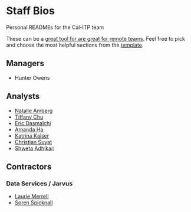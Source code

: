 # Staff Bios
Personal READMEs for the Cal-ITP team

These can be a [great tool for  are great for remote teams](https://18f.gsa.gov/2020/03/05/readmes-for-you-and-me/). Feel free to pick and choose the most helpful sections from the [template](./template.md).

## Managers
* Hunter Owens

## Analysts
* [Natalie Amberg](./caltrans/data-digital-services/natalie_amberg.md)
* [Tiffany Chu](./caltrans/data-digital-services/tiffany_chu.md)
* [Eric Dasmalchi](./caltrans/data-digital-services/eric_dasmalchi.md)
* [Amanda Ha](./caltrans/data-digital-services/amanda_ha.md)
* [Katrina Kaiser](./caltrans/data-digital-services/katrina_kaiser.md)
* [Christian Suyat](./caltrans/data-digital-services/christian_suyat.md)
* [Shweta Adhikari](./caltrans/data-digital-services/shweta_adhikari.md)

## Contractors

### Data Services / Jarvus
* [Laurie Merrell](./contractors/jarvus/laurie_merrell.md)
* [Soren Spicknall](./contractors/jarvus/soren_spicknall.md)
